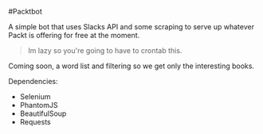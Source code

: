#Packtbot

A simple bot that uses Slacks API and some scraping to serve up whatever 
Packt is offering for free at the moment. 

> Im lazy so you're going to have to crontab this. 

Coming soon, a word list and filtering so we get only the interesting books. 

Dependencies: 

* Selenium
* PhantomJS
* BeautifulSoup
* Requests
